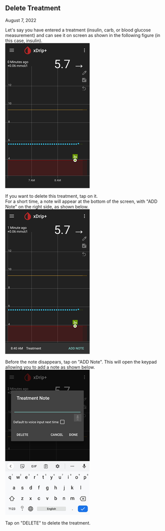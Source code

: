 ## Delete Treatment  
  
August 7, 2022  
  
Let's say you have entered a treatment (insulin, carb, or blood glucose measurement) and can see it on screen as shown in the following figure (in this case, insulin).  
![](./images/TreatmentOnScreen.png)  
  
If you want to delete this treatment, tap on it.  
For a short time, a note will appear at the bottom of the screen, with "ADD Note" on the right side, as shown below.  
![](./images/TreatmentTap.png)  
  
Before the note disappears, tap on "ADD Note".  This will open the keypad allowing you to add a note as shown below.  
![](./images/TreatmentAddNote.png)  

Tap on "DELETE" to delete the treatment.  
